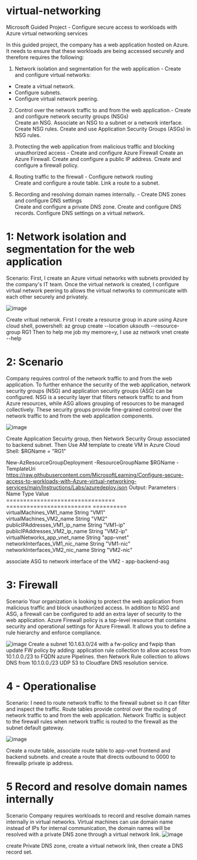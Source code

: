 # virtual-networking

Microsoft Guided Project - Configure secure access to workloads with Azure virtual networking services

In this guided project, the company has a web application hosted on Azure. It needs to ensure that these workloads are being accessed securely and therefore requires the following:

1. Network isolation and segmentation for the web application - Create and configure virtual networks: 
- Create a virtual network.
- Configure subnets.
- Configure virtual network peering.

2. Control over the network traffic to and from the web application.- Create and configure network security groups (NSGs)	
Create an NSG.
Associate an NSG to a subnet or a network interface.
Create NSG rules.
Create and use Application Security Groups (ASGs) in NSG rules.

3. Protecting the web application from malicious traffic and blocking unauthorized access - Create and configure Azure Firewall	
Create an Azure Firewall.
Create and configure a public IP address.
Create and configure a firewall policy.

4. Routing traffic to the firewall - Configure network routing	
Create and configure a route table.
Link a route to a subnet.

5. Recording and resolving domain names internally. - Create DNS zones and configure DNS settings	
Create and configure a private DNS zone.
Create and configure DNS records.
Configure DNS settings on a virtual network.

# 1: Network isolation and segmentation for the web application 
Scenario: First, I create an Azure virtual networks with subnets provided by the  company's IT team. Once the virtual network is created, I configure virtual network peering to allows the virtual networks to communicate with each other securely and privately.

![image](https://github.com/ZCHAnalytics/virtual-networking/assets/146954022/85a42fa0-d3e9-442a-91c0-42047c8812c4)

Create vritual netwrok. First I create a resource group in azure using Azure cloud shell, powershell: az group create --location uksouth --resource-group RG1
Then to help me job my memore=y, I use az network vnet create --help 

# 2: Scenario
Company requires control of the network traffic to and from the web application. To further enhance the security of the web application, network security groups (NSG) and application security groups (ASG) can be configured. NSG is a security layer that filters network traffic to and from Azure resources, while ASG allows grouping of resources to be managed collectively. 
These security groups provide fine-grained control over the network traffic to and from the web application components.

![image](https://github.com/ZCHAnalytics/virtual-networking/assets/146954022/030aa5b0-27aa-4e19-b13d-05fb12c215cb)

Create Application Secuirty group, then Network Security Group associated to backend subnet. Then Use AM template to create VM in Azure Cloud Shell:    $RGName = "RG1"
   
   New-AzResourceGroupDeployment -ResourceGroupName $RGName -TemplateUri https://raw.githubusercontent.com/MicrosoftLearning/Configure-secure-access-to-workloads-with-Azure-virtual-networking-services/main/Instructions/Labs/azuredeploy.json
   Output: Parameters              : 
                          Name                              Type                       Value     
                          ================================  =========================  ==========
                          virtualMachines_VM1_name          String                     "VM1"     
                          virtualMachines_VM2_name          String                     "VM2"     
                          publicIPAddresses_VM1_ip_name     String                     "VM1-ip"  
                          publicIPAddresses_VM2_ip_name     String                     "VM2-ip"  
                          virtualNetworks_app_vnet_name     String                     "app-vnet"
                          networkInterfaces_VM1_nic_name    String                     "VM1-nic" 
                          networkInterfaces_VM2_nic_name    String                     "VM2-nic" 
                          
associate ASG to network interface of the VM2 - app-backend-asg

# 3: Firewall 
Scenario
Your organization is looking to protect the web application from malicious traffic and block unauthorized access. In addition to NSG and ASG, a firewall can be configured to add an extra layer of security to the web application.
Azure Firewall policy is a top-level resource that contains security and operational settings for Azure Firewall. It allows you to define a rule hierarchy and enforce compliance. 

![image](https://github.com/ZCHAnalytics/virtual-networking/assets/146954022/b8c4a7d7-b51e-42f3-af4b-f8e90712c56f)
Create a subnet 10.1.63.0/24 with a fw-policy and fwpip 
than update FW policy by adding: 
application rule collection to allow access from 10.1.0.0./23 to FQDN azure Pipelines.
then Network Rule collection  to allows DNS from 10.1.0.0./23 UDP 53 to Cloudfare DNS resolution service. 

# 4 - Operationalise 
Scenario: I need to route network traffic to the firewall subnet so it can filter and inspect the traffic. Route tables provide control over the routing of network traffic to and from the web application. 
Network Traffic is subject to the firewall rules when network traffic is routed to the firewall as the subnet default gateway.

![image](https://github.com/ZCHAnalytics/virtual-networking/assets/146954022/3f6c9224-b11f-424d-bb9a-257603b64857)

Create a route table, associate route table to app-vnet frontend and backend subnets. and create a route that directs outbound to 0000 to firewallp private ip address.

# 5 Record and resolve domain names internally
Scenario
Company requires workloads to record and resolve domain names internally in virtual networks. Virtual machines can use domain name instead of IPs for internal communication, the domain names will be resolved with a private DNS zone through a virtual network link.
![image](https://github.com/ZCHAnalytics/virtual-networking/assets/146954022/baa11e00-ecbf-4231-a6e0-d8a6e70769d4)

create Private DNS zone, create a virtual network link, then create a DNS record set. 



